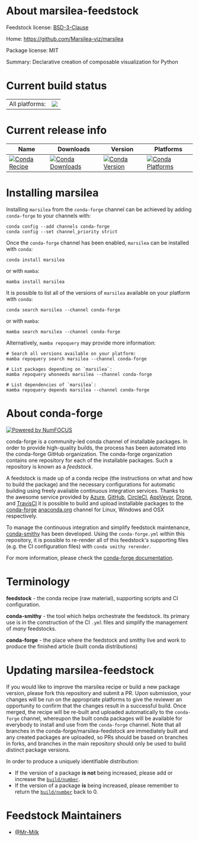 About marsilea-feedstock
========================

Feedstock license: [BSD-3-Clause](https://github.com/conda-forge/marsilea-feedstock/blob/main/LICENSE.txt)

Home: https://github.com/Marsilea-viz/marsilea

Package license: MIT

Summary: Declarative creation of composable visualization for Python

Current build status
====================


<table><tr><td>All platforms:</td>
    <td>
      <a href="https://dev.azure.com/conda-forge/feedstock-builds/_build/latest?definitionId=23167&branchName=main">
        <img src="https://dev.azure.com/conda-forge/feedstock-builds/_apis/build/status/marsilea-feedstock?branchName=main">
      </a>
    </td>
  </tr>
</table>

Current release info
====================

| Name | Downloads | Version | Platforms |
| --- | --- | --- | --- |
| [![Conda Recipe](https://img.shields.io/badge/recipe-marsilea-green.svg)](https://anaconda.org/conda-forge/marsilea) | [![Conda Downloads](https://img.shields.io/conda/dn/conda-forge/marsilea.svg)](https://anaconda.org/conda-forge/marsilea) | [![Conda Version](https://img.shields.io/conda/vn/conda-forge/marsilea.svg)](https://anaconda.org/conda-forge/marsilea) | [![Conda Platforms](https://img.shields.io/conda/pn/conda-forge/marsilea.svg)](https://anaconda.org/conda-forge/marsilea) |

Installing marsilea
===================

Installing `marsilea` from the `conda-forge` channel can be achieved by adding `conda-forge` to your channels with:

```
conda config --add channels conda-forge
conda config --set channel_priority strict
```

Once the `conda-forge` channel has been enabled, `marsilea` can be installed with `conda`:

```
conda install marsilea
```

or with `mamba`:

```
mamba install marsilea
```

It is possible to list all of the versions of `marsilea` available on your platform with `conda`:

```
conda search marsilea --channel conda-forge
```

or with `mamba`:

```
mamba search marsilea --channel conda-forge
```

Alternatively, `mamba repoquery` may provide more information:

```
# Search all versions available on your platform:
mamba repoquery search marsilea --channel conda-forge

# List packages depending on `marsilea`:
mamba repoquery whoneeds marsilea --channel conda-forge

# List dependencies of `marsilea`:
mamba repoquery depends marsilea --channel conda-forge
```


About conda-forge
=================

[![Powered by
NumFOCUS](https://img.shields.io/badge/powered%20by-NumFOCUS-orange.svg?style=flat&colorA=E1523D&colorB=007D8A)](https://numfocus.org)

conda-forge is a community-led conda channel of installable packages.
In order to provide high-quality builds, the process has been automated into the
conda-forge GitHub organization. The conda-forge organization contains one repository
for each of the installable packages. Such a repository is known as a *feedstock*.

A feedstock is made up of a conda recipe (the instructions on what and how to build
the package) and the necessary configurations for automatic building using freely
available continuous integration services. Thanks to the awesome service provided by
[Azure](https://azure.microsoft.com/en-us/services/devops/), [GitHub](https://github.com/),
[CircleCI](https://circleci.com/), [AppVeyor](https://www.appveyor.com/),
[Drone](https://cloud.drone.io/welcome), and [TravisCI](https://travis-ci.com/)
it is possible to build and upload installable packages to the
[conda-forge](https://anaconda.org/conda-forge) [anaconda.org](https://anaconda.org/)
channel for Linux, Windows and OSX respectively.

To manage the continuous integration and simplify feedstock maintenance,
[conda-smithy](https://github.com/conda-forge/conda-smithy) has been developed.
Using the ``conda-forge.yml`` within this repository, it is possible to re-render all of
this feedstock's supporting files (e.g. the CI configuration files) with ``conda smithy rerender``.

For more information, please check the [conda-forge documentation](https://conda-forge.org/docs/).

Terminology
===========

**feedstock** - the conda recipe (raw material), supporting scripts and CI configuration.

**conda-smithy** - the tool which helps orchestrate the feedstock.
                   Its primary use is in the construction of the CI ``.yml`` files
                   and simplify the management of *many* feedstocks.

**conda-forge** - the place where the feedstock and smithy live and work to
                  produce the finished article (built conda distributions)


Updating marsilea-feedstock
===========================

If you would like to improve the marsilea recipe or build a new
package version, please fork this repository and submit a PR. Upon submission,
your changes will be run on the appropriate platforms to give the reviewer an
opportunity to confirm that the changes result in a successful build. Once
merged, the recipe will be re-built and uploaded automatically to the
`conda-forge` channel, whereupon the built conda packages will be available for
everybody to install and use from the `conda-forge` channel.
Note that all branches in the conda-forge/marsilea-feedstock are
immediately built and any created packages are uploaded, so PRs should be based
on branches in forks, and branches in the main repository should only be used to
build distinct package versions.

In order to produce a uniquely identifiable distribution:
 * If the version of a package **is not** being increased, please add or increase
   the [``build/number``](https://docs.conda.io/projects/conda-build/en/latest/resources/define-metadata.html#build-number-and-string).
 * If the version of a package **is** being increased, please remember to return
   the [``build/number``](https://docs.conda.io/projects/conda-build/en/latest/resources/define-metadata.html#build-number-and-string)
   back to 0.

Feedstock Maintainers
=====================

* [@Mr-Milk](https://github.com/Mr-Milk/)

